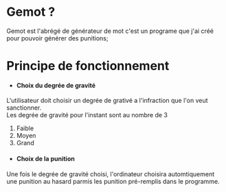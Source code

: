 <h1> Gemot ? </h1>
Gemot est l'abrégé de générateur de mot c'est un programe que j'ai créé pour pouvoir générer des punitions;

<h1> Principe de fonctionnement </h1>

- <h4> Choix du degrée de gravité </h4>
L'utilisateur doit choisir un degrée de grativé a l'infraction que l'on veut sanctionner. <br>
Les degrée de gravité pour l'instant sont au nombre de 3 <br>
1. Faible <br>
2. Moyen <br>
3. Grand <br>

- <h4> Choix de la punition </h4>
Une fois le degrée de gravité choisi, l'ordinateur choisira automtiquement une punition au hasard parmis les punition pré-remplis dans le programme.
